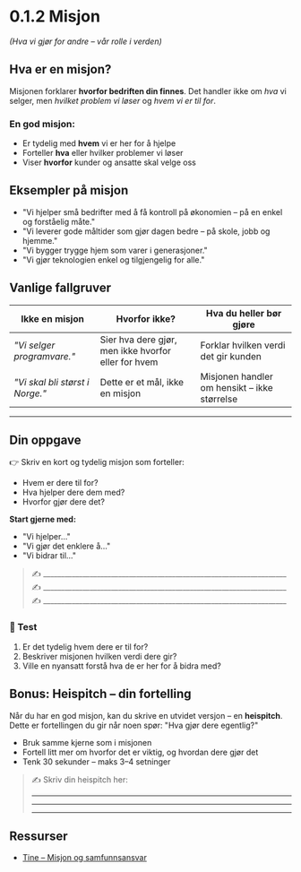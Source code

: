 # 0.1.2 Misjon  
*(Hva vi gjør for andre – vår rolle i verden)*

## Hva er en misjon?

Misjonen forklarer **hvorfor bedriften din finnes**. Det handler ikke om *hva* vi selger, men *hvilket problem vi løser* og *hvem vi er til for*.

### En god misjon:
- Er tydelig med **hvem** vi er her for å hjelpe
- Forteller **hva** eller hvilker problemer vi løser
- Viser **hvorfor** kunder og ansatte skal velge oss

## Eksempler på misjon

- "Vi hjelper små bedrifter med å få kontroll på økonomien – på en enkel og forståelig måte."
- "Vi leverer gode måltider som gjør dagen bedre – på skole, jobb og hjemme."
- "Vi bygger trygge hjem som varer i generasjoner."
- "Vi gjør teknologien enkel og tilgjengelig for alle."


## Vanlige fallgruver

| Ikke en misjon | Hvorfor ikke? | Hva du heller bør gjøre |
|----------------|----------------|--------------------------|
| *"Vi selger programvare."* | Sier hva dere gjør, men ikke hvorfor eller for hvem | Forklar hvilken verdi det gir kunden |
| *"Vi skal bli størst i Norge."* | Dette er et mål, ikke en misjon | Misjonen handler om hensikt – ikke størrelse |

---

## Din oppgave

👉 Skriv en kort og tydelig misjon som forteller:

- Hvem er dere til for?
- Hva hjelper dere dem med?
- Hvorfor gjør dere det?

**Start gjerne med:**
- "Vi hjelper..."  
- "Vi gjør det enklere å..."  
- "Vi bidrar til..."  

> ✍️ ____________________________________________________________________  
> ✍️ ____________________________________________________________________  
> ✍️ ____________________________________________________________________  


### 🎯 Test

1. Er det tydelig hvem dere er til for?
2. Beskriver misjonen hvilken verdi dere gir?
3. Ville en nyansatt forstå hva de er her for å bidra med?


## Bonus: Heispitch – din fortelling

Når du har en god misjon, kan du skrive en utvidet versjon – en **heispitch**.  
Dette er fortellingen du gir når noen spør: "Hva gjør dere egentlig?"

- Bruk samme kjerne som i misjonen
- Fortell litt mer om hvorfor det er viktig, og hvordan dere gjør det
- Tenk 30 sekunder – maks 3–4 setninger

> ✍️ Skriv din heispitch her:  
> ____________________________________________________________________  
> ____________________________________________________________________  
> ____________________________________________________________________

## Ressurser

- [Tine – Misjon og samfunnsansvar](https://www.tine.no/om-tine/samfunnsansvar)
